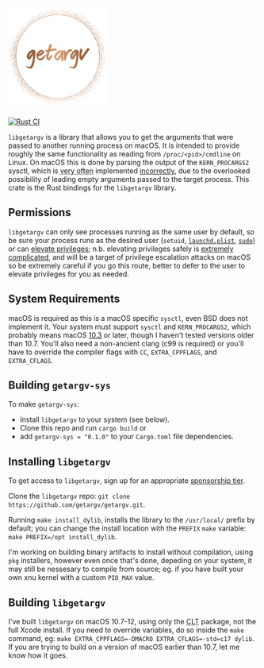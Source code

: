 <h1><img src="logo.svg" width="200" alt="getargv"></h1>

[![Rust CI](https://github.com/getargv/getargv-sys/actions/workflows/rust.yml/badge.svg)](https://github.com/getargv/getargv-sys/actions/workflows/rust.yml)

`libgetargv` is a library that allows you to get the arguments that were passed to another running process on macOS. It is intended to provide roughly the same functionality as reading from `/proc/<pid>/cmdline` on Linux. On macOS this is done by parsing the output of the `KERN_PROCARGS2` sysctl, which is <abbr title="always, in my observation">very often</abbr> implemented [incorrectly](https://getargv.narzt.cam/hallofshame.html), due to the overlooked possibility of leading empty arguments passed to the target process. This crate is the Rust bindings for the `libgetargv` library.

## Permissions

`libgetargv` can only see processes running as the same user by default, so be sure your process runs as the desired user (`setuid`, [`launchd.plist`](x-man-page://launchd.plist), [`sudo`](x-man-page://sudo)) or can [elevate privileges](https://developer.apple.com/library/archive/documentation/Security/Conceptual/SecureCodingGuide/Articles/AccessControl.html); n.b. elevating privileges safely is [extremely complicated](https://developer.apple.com/forums/thread/708765), and will be a target of privilege escalation attacks on macOS so be extremely careful if you go this route, better to defer to the user to elevate privileges for you as needed.

## System Requirements

macOS is required as this is a macOS specific `sysctl`, even BSD does not implement it. Your system must support `sysctl` and `KERN_PROCARGS2`, which probably means macOS [10.3](https://github.com/CamJN/xnu/blob/b52f6498893f78b034e2e00b86a3e146c3720649/bsd/sys/sysctl.h#L332) or later, though I haven't tested versions older than 10.7. You'll also need a non-ancient clang (c99 is required) or you'll have to override the compiler flags with `CC`, `EXTRA_CPPFLAGS`, and `EXTRA_CFLAGS`.

## Building `getargv-sys`

To make `getargv-sys`:

 - Install `libgetargv` to your system (see below).
 - Clone this repo and run `cargo build` or
 - add `getargv-sys = "0.1.0"` to your `Cargo.toml` file dependencies.

## Installing `libgetargv`

To get access to `libgetargv`, sign up for an appropriate [sponsorship tier](https://github.com/sponsors/CamJN).

Clone the `libgetargv` repo: `git clone https://github.com/getargv/getargv.git`.

Running `make install_dylib`, installs the library to the `/usr/local/` prefix by default; you can change the install location with the `PREFIX` `make` variable: `make PREFIX=/opt install_dylib`.

I'm working on building binary artifacts to install without compilation, using `pkg` installers, however even once that's done, depeding on your system, it may still be nessesary to compile from source; eg. if you have built your own xnu kernel with a custom `PID_MAX` value.

## Building `libgetargv`
I've built `libgetargv` on macOS 10.7-12, using only the <abbr title="Command Line Tools">CLT</abbr> package, not the full Xcode install. If you need to override variables, do so inside the `make` command, eg: `make EXTRA_CPPFLAGS=-DMACRO EXTRA_CFLAGS=-std=c17 dylib`. If you are trying to build on a version of macOS earlier than 10.7, let me know how it goes.
